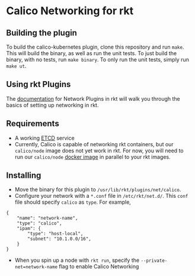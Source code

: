 # Calico Networking for rkt

## Building the plugin
To build the calico-kubernetes plugin, clone this repository and run `make`.  This will build the binary, as well as run the unit tests.  To just build the binary, with no tests, run `make binary`.  To only run the unit tests, simply run `make ut`.

## Using rkt Plugins
The [documentation](https://github.com/coreos/rkt/blob/master/Documentation/networking.md) for Network Plugins in rkt will walk you through the basics of setting up networking in rkt.

## Requirements
* A working [ETCD](https://github.com/coreos/etcd) service
* Currently, Calico is capable of networking rkt containers, but our `calico/node` image does not yet work in rkt. For now, you will need to run our `calico/node` [docker image](https://github.com/projectcalico/calico-docker/blob/master/docs/getting-started/default-networking/Demonstration.md) in parallel to your rkt images.

## Installing
* Move the binary for this plugin to `/usr/lib/rkt/plugins/net/calico`.
* Configure your network with a `*.conf` file in `/etc/rkt/net.d/`. This `conf` file should specify `calico` as `type`. For example,
```
{
    "name": "network-name",
    "type": "calico",
    "ipam": {
        "type": "host-local",
        "subnet": "10.1.0.0/16",
    }
}
```
* When you spin up a node with `rkt run`, specify the `--private-net=network-name` flag to enable Calico Networking